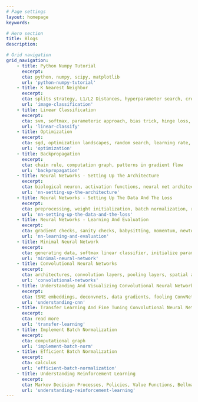 ```yaml
---
# Page settings
layout: homepage
keywords:

# Hero section
title: Blogs
description:

# Grid navigation
grid_navigation:
    - title: Python Numpy Tutorial
      excerpt:
      cta: python, numpy, scipy, matplotlib
      url: 'python-numpy-tutorial'
    - title: K Nearest Neighbor
      excerpt:
      cta: splits strategy, L1/L2 Distances, hyperparameter search, cross validation
      url: 'image-classification'
    - title: Linear Classification
      excerpt:
      cta: svm, softmax, parameteric approach, bias trick, hinge loss, cross entropy loss, L2 regularization
      url: 'linear-classify'
    - title: Optimization
      excerpt:
      cta: sgd, optimization landscapes, random search, learning rate, gradient check
      url: 'optimization'
    - title: Backpropagation
      excerpt:
      cta: chain rule, computation graph, patterns in gradient flow
      url: 'backpropagation'
    - title: Neural Networks - Setting Up The Architecture
      excerpt:
      cta: biological neuron, activation functions, neural net architecture, representational power
      url: 'nn-setting-up-the-architecture'
    - title: Neural Networks - Setting Up The Data And The Loss
      excerpt:
      cta: preprocessing, weight initialization, batch normalization, regularization, loss functions
      url: 'nn-setting-up-the-data-and-the-loss'
    - title: Neural Networks - Learning And Evaluation
      excerpt:
      cta: gradient checks, sanity checks, babysitting, momentum, newton methods, adagrad, rmsprop, hyperparameter optimization, model ensembles
      url: 'nn-learning-and-evaluation'
    - title: Minimal Neural Network
      excerpt:
      cta: generating data, softmax linear classifier, initialize parameters, class scores, loss, analytic gradient, backpropagation, parameter update, Neural Network
      url: 'minimal-neural-network'
    - title: Convolutional Neural Networks
      excerpt:
      cta: architectures, convolution layers, pooling layers, spatial arrangement, layer patterns, layer sizing patterns, AlexNet/ZFNet/VGGNet, computational considerations
      url: 'convolutional-networks'
    - title: Understanding And Visualizing Convolutional Neural Networks
      excerpt:
      cta: tSNE embeddings, deconvnets, data gradients, fooling ConvNets, human comparisons
      url: 'understanding-cnn'
    - title: Transfer Learning And Fine Tuning Convolutional Neural Networks
      excerpt:
      cta: read more
      url: 'transfer-learning'
    - title: Implement Batch Normalization
      excerpt:
      cta: computational graph
      url: 'implement-batch-norm'
    - title: Efficient Batch Normalization
      excerpt:
      cta: calculus
      url: 'efficient-batch-normalization'
    - title: Understanding Reinforcement Learning
      excerpt:
      cta: Markov Decision Processes, Policies, Value Functions, Bellman Equations
      url: 'understanding-reinforcement-learning'	  
---
```

